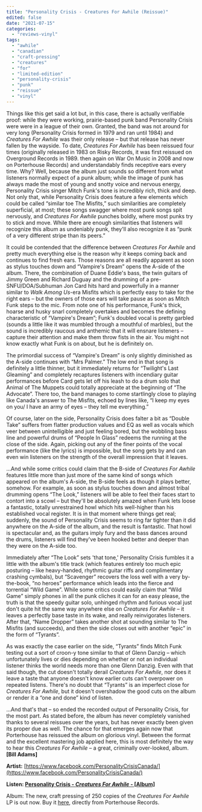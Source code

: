 ```yaml
---
title: "Personality Crisis - Creatures For Awhile (Reissue)"
edited: false
date: "2021-07-15"
categories:
  - "reviews-vinyl"
tags:
  - "awhile"
  - "canadian"
  - "craft-pressing"
  - "creatures"
  - "for"
  - "limited-edition"
  - "personality-crisis"
  - "punk"
  - "reissue"
  - "vinyl"
---
```


Things like this get said a lot but, in this case, there is actually verifiable proof: while they were working, prairie-based punk band Personality Crisis were were in a league of their own. Granted, the band was not around for very long (Personality Crisis formed in 1979 and ran until 1984) and _Creatures For Awhile_ was their only release – but that release has never fallen by the wayside. To date, _Creatures For Awhile_ has been reissued four times (originally released in 1983 on Risky Records, it was first reissued on Overground Records in 1989. then again on War On Music in 2008 and now on Porterhouse Records) and understandably finds receptive ears every time. Why? Well, because the album just sounds so different from what listeners normally expect of a punk album; while the image of punk has always made the most of young and snotty voice and nervous energy, Personality Crisis singer Mitch Funk's tone is incredibly rich, thick and deep. Not only that, while Personality Crisis does feature a few elements which could be called “similar toe The Misfits,” such similarities are completely superficial, at most; these songs swagger where most punk songs spit nervously, and _Creatures For Awhile_ punches boldly, where most punks try to stick and move. While there are enough similarities that listeners will recognize this album as undeniably punk, they'll also recognize it as “punk of a very different stripe than its peers.”

It could be contended that the difference between _Creatures For Awhile_ and pretty much everything else is the reason why it keeps coming back and continues to find fresh ears. Those reasons are all readily apparent as soon as stylus touches down and “Vampire's Dream” opens the A-side of the album. There, the combination of Duane Eddie's bass, the twin guitars of Jimmy Green and Richard Duguay and the drumming of a pre-SNFU/DOA/Subhuman Jon Card hits hard and powerfully in a manner similar to _Walk Among Us_\-era Misfits which is perfectly easy to take for the right ears – but the owners of those ears will take pause as soon as Mitch Funk steps to the mic. From note one of his performance, Funk's thick, hoarse and husky snarl completely overtakes and becomes the defining characteristic of “Vampire's Dream”; Funk's doubled vocal is pretty garbled (sounds a little like it was mumbled through a mouthful of marbles), but the sound is incredibly raucous and anthemic that it will ensnare listeners – capture their attention and make them throw fists in the air. You might not know exactly what Funk is on about, but he is definitely on.

The primordial success of “Vampire's Dream” is only slightly diminished as the A-side continues with “Mrs Palmer.” The low end in that song is definitely a little thinner, but it immediately returns for “Twilight's Last Gleaming” and completely recaptures listeners with incendiary guitar performances before Card gets let off his leash to do a drum solo that Animal of The Muppets could totally appreciate at the beginning of “The Advocate”. There too, the band manages to come startlingly close to playing like Canada's answer to The Misfits, echoed by lines like, “I keep my eyes on you/ I have an army of eyes – they tell me everything.”

Of course, later on the side, Personality Crisis does falter a bit as “Double Take” suffers from flatter production values and EQ as well as vocals which veer between unintelligible and just feeling bored, but the wobbling bass line and powerful drums of “People In Glass” redeems the running at the close of the side. Again, picking out any of the finer points of the vocal performance (like the lyrics) is impossible, but the song gets by and can even win listeners on the strength of the overall impression that it leaves.

...And while some critics could claim that the B-side of _Creatures For Awhile_ features little more than just more of the same kind of songs which appeared on the album's A-side, the B-side feels as though it plays better, somehow. For example, as soon as stylus touches down and almost tribal drumming opens “The Look,” listeners will be able to feel their faces start to contort into a scowl – but they'll be absolutely amazed when Funk lets loose a fantastic, totally unrestrained howl which hits well-higher than his established vocal register. It is in that moment where things get real; suddenly, the sound of Personality Crisis seems to ring far tighter than it did anywhere on the A-side of the album, and the result is fantastic. That howl is spectacular and, as the guitars imply fury and the bass dances around the drums, listeners will find they've been hooked better and deeper than they were on the A-side too.

Immediately after “The Look” sets 'that tone,' Personality Crisis fumbles it a little with the album's title track (which features entirely too much epic posturing – like heavy-handed, rhythmic guitar riffs and complimentary crashing cymbals), but “Scavenger” recovers the loss well with a very by-the-book, “no heroes” performance which leads into the fierce and torrential “Wild Game”. While some critics could easily claim that “Wild Game” simply phones in all the punk cliches it can for an easy please, the truth is that the speedy guitar solo, unhinged rhythm and furious vocal just don't quite hit the same way anywhere else on _Creatures For Awhile_ – it leaves a perfectly base taste in its wake, and really reinvigorates listeners. After that, “Name Dropper” takes another shot at sounding similar to The Misfits (and succeeds), and then the side closes out with another “epic” in the form of “Tyrants”.

As was exactly the case earlier on the side, “Tyrants” finds Mitch Funk testing out a sort of croon-y tone similar to that of Glenn Danzig – which unfortunately lives or dies depending on whether or not an individual listener thinks the world needs more than one Glenn Danzig. Even with that said though, the cut doesn't totally derail _Creatures For Awhile_, nor does it leave a taste that anyone doesn't know earlier cuts can't overpower on repeated listens. There's no doubt that “Tyrants” is an imperfect close for _Creatures For Awhile_, but it doesn't overshadow the good cuts on the album or render it a “one and done” kind of listen.

...And that's that – so ended the recorded output of Personality Crisis, for the most part. As stated before, the album has never completely vanished thanks to several reissues over the years, but has never exactly been given its proper due as well. The chance for that emerges again now that Porterhouse has reissued the album on glorious vinyl. Between the format and the excellent mastering job applied here, this is most definitely the way to hear this _Creatures For Awhile_ – a great, criminally over-looked, album. **\[Bill Adams\]**

**Artist:** [https://www.facebook.com/PersonalityCrisisCanada/](https://www.facebook.com/PersonalityCrisisCanada/)

**Listen: [Personality Crisis - _Creatures For Awhile_ \- \[Album\]](https://www.youtube.com/watch?v=XzKgUivT_1Q&list=PLHuwralyYimLSI46AkjZOkJbBG6hY0_Ip)**

Album: The new, craft pressing of 250 copies of the _Creatures For Awhile_ LP is out now. Buy it [here](https://porterhouserecords.com/store/personalityCrisis/creaturesForAwhile.html), directly from Porterhouse Records.
